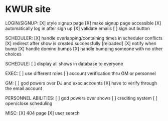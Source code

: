 # KWUR site

LOGIN/SIGNUP:
[X] style signup page
[X] make signup page accessible
[X] automatically log in after sign up 
[X] validate emails
[ ] sign out button


SCHEDULER:
[X] handle overlapping/containing times in scheduler conflicts
[X] redirect after show is created successfully [reloaded]
[X] notify when bump
[X] handle domino bumps 
[X] handle bumping someone with no other choices

SCHEDULE: 
[ ] display all shows in database to everyone

EXEC: 
[ ] use different roles 
[ ] account verification thru GM or personnel


GM:
[ ] god powers over DJ and exec accounts
[X] have to verify through the email account


PERSONNEL ABILITIES:
[ ] god powers over shows
[ ] crediting system
[ ] open/close scheduling

MISC:
[X] 404 page
[X] user search